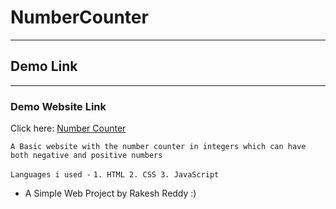 # NumberCounter

***

## Demo Link

***

### Demo Website Link

Click here: [Number Counter](https://skartechrakesh.github.io/NumberCounter/)

`A Basic website with the number counter in integers which can have both negative and positive numbers`

`Languages i used -`
`1. HTML
2. CSS
3. JavaScript `

- A Simple Web Project by Rakesh Reddy :)
